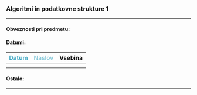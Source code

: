 
### Algoritmi in podatkovne strukture 1

---

#### Obveznosti pri predmetu:


#### Datumi:

| <font color="#4bacc6">Datum</font> | <font color="#92cddc">Naslov</font> | Vsebina |
|:----------------------------------:| ----------------------------------- | ------- |
|                                    |                                     |         |
|                                    |                                     |         |


#### Ostalo:


---
